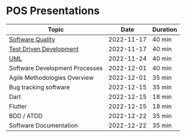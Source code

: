 # POS Presentations

| Topic                          | Date       | Duration |
| ------------------------------ | ---------- | -------- |
| [Software Quality](software_quality/)               | 2022-11-17 | 40 min   |
| [Test Driven Development](test_driven_development/)        | 2022-11-17 | 40 min   |
| [UML](uml/)                            | 2022-11-24 | 40 min   |
| Software Development Processes | 2022-12-01 | 40 min   |
| Agile Methodologies Overview   | 2022-12-01 | 35 min   |
| Bug tracking software          | 2022-12-15 | 35 min   |
| Dart                           | 2022-12-15 | 18 min   |
| Flutter                        | 2022-12-15 | 18 min   |
| BDD / ATDD                     | 2022-12-22 | 35 min   |
| Software Documentation         | 2022-12-22 | 35 min   |

